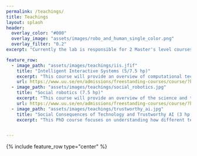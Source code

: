 ```yaml
---
permalink: /teachings/
title: Teachings
layout: splash
header:
  overlay_color: "#000"
  overlay_image: "assets/images/robo_and_human_single_color.png"
  overlay_filter: "0.2"
excerpt: "Currently the lab is responsible for 2 Master's level courses and a PhD-level course."

feature_row:
  - image_path: "assets/images/teachings/iis.jfif"
    title: "Intelligent Interactive Systems (5/7.5 hp)"
    excerpt: "This course will provide an overview of computational techniques for intelligent, embodied interactive systems, including approaches for perception (e.g., vision and other modalities of perception), learning and interaction abilities. The course will involve computer vision techniques, behaviour generation/control and machine learning-based approaches that can be used to analyse and adapt to humans interacting with embodied machines."
    url: https://www.uu.se/en/admissions/freestanding-courses/course/?kKod=1MD032&typ=1
  - image_path: "assets/images/teachings/social_robotics.jpg"
    title: "Social robotics (7.5 hp)"
    excerpt: "This course will provide an overview of the science and technology of human-robot interaction; theories and methods for the design and evaluation of robots interacting with human users; fundamentals of verbal and non-verbal communication for situated interaction with physical robots."
    url: https://www.uu.se/en/admissions/freestanding-courses/course/?kKod=1MD300&typ=1
  - image_path: "assets/images/teachings/trustworthy_ai.jpg"
    title: "Social Consequences of Technology and Trustworthy AI (3 hp per semester)"
    excerpt: "This PhD course focuses on understanding how different technologies are deployed in our lives and their impact on individuals and society. Participants of this course will study how gender, racial, and social status biases encountered in datasets and algorithms aimed to make crucial decisions in our everyday lives lead to unfair discrimination. Participants will reflect on the technical advances and research to account for inclusion and diversity. Also, they will study different approaches to avoid data bias and algorithmic discrimination crucial to creating a more trustworthy AI and more fairness in IT."


---
```


{% include feature_row type="center" %}
